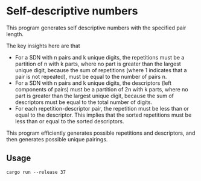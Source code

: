 # Self-descriptive numbers

This program generates self descriptive numbers with the specified pair length.

The key insights here are that
* For a SDN with n pairs and k unique digits, the repetitions must be a partition of n with k parts, where no part is greater than the largest unique digit, because the sum of repetitions (where 1 indicates that a pair is not repeated), must be equal to the number of pairs n.
* For a SDN with n pairs and k unique digits, the descriptors (left components of pairs) must be a partition of 2n with k parts, where no part is greater than
the largest unique digit, because the sum of descriptors must be equal to the
total number of digits.
* For each repetition-descriptor pair, the repetition must be less than or equal
to the descriptor. This implies that the sorted repetitions must be less than or equal to the sorted descriptors.

This program efficiently generates possible repetitions and descriptors,
and then generates possible unique pairings.

## Usage

```
cargo run --release 37
```